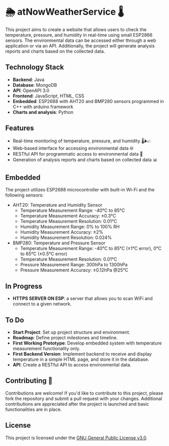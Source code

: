 # 🌦️ atNowWeatherService 🌡️

This project aims to create a website that allows users to check the temperature, pressure, and humidity in real-time using small ESP2866 sensors. The environmental data can be accessed either through a web application or via an API. Additionally, the project will generate analysis reports and charts based on the collected data.

## Technology Stack

- **Backend**: Java
- **Database**: MongoDB
- **API**: OpenAPI 3.0
- **Frontend**: JavaScript, HTML, CSS
- **Embedded**: ESP2688 with AHT20 and BMP280 sensors programmed in C++ with arduino framework
- **Charts and analysis**: Python

## Features

- Real-time monitoring of temperature, pressure, and humidity 🌡️🌬️💧
- Web-based interface for accessing environmental data 🌐
- RESTful API for programmatic access to environmental data 📡
- Generation of analysis reports and charts based on collected data 📊

## Embedded

The project utilizes ESP2688 microcontroller with built-in Wi-Fi and the following sensors:
- AHT20: Temperature and Humidity Sensor
  - Temperature Measurement Range: -40°C to 85°C
  - Temperature Measurement Accuracy: ±0.3°C
  - Temperature Measurement Resolution: 0.01°C
  - Humidity Measurement Range: 0% to 100% RH
  - Humidity Measurement Accuracy: ±2%
  - Humidity Measurement Resolution: 0.024%
- BMP280: Temperature and Pressure Sensor
  - Temperature Measurement Range: -40°C to 85°C (±1°C error), 0°C to 65°C (±0.5°C error)
  - Temperature Measurement Resolution: 0.01°C
  - Pressure Measurement Range: 300hPa to 1300hPa
  - Pressure Measurement Accuracy: ±0.12hPa @25°C

## In Progress
- **HTTPS SERVER ON ESP**: a server that allows you to scan WiFi and connect to a given network. 

## To Do

- **Start Project**: Set up project structure and environment.
- **Roadmap**: Define project milestones and timeline.
- **First Working Prototype**: Develop embedded system with temperature measurement functionality only.
- **First Backend Version**: Implement backend to receive and display temperature in a simple HTML page, and store it in the database.
- **API**: Create a RESTful API to access environmental data.

## Contributing 🚀

Contributions are welcome! If you'd like to contribute to this project, please fork the repository and submit a pull request with your changes. Additional contributions are appreciated after the project is launched and basic functionalities are in place.

## License

This project is licensed under the [GNU General Public License v3.0](LICENSE).


